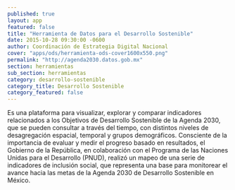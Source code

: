 ```yaml
---
published: true
layout: app
featured: false
title: "Herramienta de Datos para el Desarrollo Sostenible"
date: 2015-10-28 09:30:00 -0600
author: Coordinación de Estrategia Digital Nacional
cover: "apps/ods/herramienta-ods-cover1600x550.png"
permalink: "http://agenda2030.datos.gob.mx"
section: herramientas
sub_section: herramientas
category: desarrollo-sostenible
category_title: Desarrollo Sostenible
category_featured: false
---
```

Es una plataforma para visualizar, explorar y comparar indicadores relacionados a los Objetivos de Desarrollo Sostenible de la Agenda 2030, que se pueden consultar a través del tiempo, con distintos niveles de desagregación espacial, temporal y grupos demográficos. Consciente de la importancia de evaluar y medir el progreso basado en resultados, el Gobierno de la República, en colaboración con el Programa de las Naciones Unidas para el Desarrollo (PNUD), realizó un mapeo de una serie de indicadores de inclusión social, que representa una base para monitorear el avance hacia las metas de la Agenda 2030 de Desarrollo Sostenible en México.
